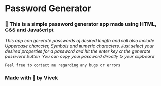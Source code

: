 # Password Generator

### :speech_balloon: This is a simple password generator app made using HTML, CSS and JavaScript

*This app can generate passwords of desired length and call also include Uppercase character, Symbols and numeric characters.*
*Just select your desired properties for a password and hit the enter key or the generate password button.*
*You can copy your password directly to your clipboard*

```Feel free to contact me regarding any bugs or errors```

### Made with :black_heart: by Vivek

